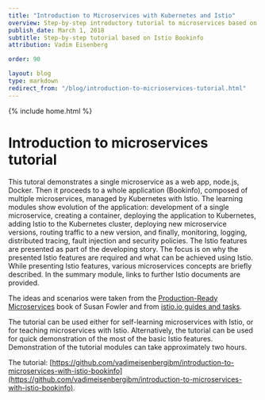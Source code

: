 ```yaml
---
title: "Introduction to Microservices with Kubernetes and Istio"
overview: Step-by-step introductory tutorial to microservices based on the Istio Bookinfo sample.
publish_date: March 1, 2018
subtitle: Step-by-step tutorial based on Istio Bookinfo
attribution: Vadim Eisenberg

order: 90

layout: blog
type: markdown
redirect_from: "/blog/introduction-to-micrioservices-tutorial.html"
---
```

{% include home.html %}

# Introduction to microservices tutorial
This tutoral demonstrates a single microservice as a web app, node.js, Docker. Then it proceeds to a whole application (Bookinfo), composed of multiple microservices, managed by Kubernetes with Istio. The learning modules show evolution of the application: development of a single microservice, creating a container, deploying the application to Kubernetes, adding Istio to the Kubernetes cluster, deploying new microservice versions, routing traffic to a new version, and finally, monitoring, logging, distributed tracing, fault injection and security policies. The Istio features are presented as part of the developing story. The focus is on why the presented Istio features are required and what can be achieved using Istio. While presenting Istio features, various microservices concepts are briefly described. In the summary module, links to further Istio documents are provided.

The ideas and scenarios were taken from the [Production-Ready Microservices](http://shop.oreilly.com/product/0636920053675.do) book of Susan Fowler and from [istio.io guides and tasks](https://istio.io).

The tutorial can be used either for self-learning microservices with Istio, or for teaching microservices with Istio. Alternatively, the tutorial can be used for quick demonstration of the most of the basic Istio features. Demonstration of the tutorial modules can take approximately two hours.

The tutorial: [https://github.com/vadimeisenbergibm/introduction-to-microservices-with-istio-bookinfo](https://github.com/vadimeisenbergibm/introduction-to-microservices-with-istio-bookinfo).
